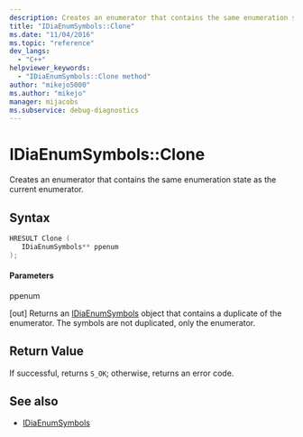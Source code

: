 ```yaml
---
description: Creates an enumerator that contains the same enumeration state as the current symbols enumerator.
title: "IDiaEnumSymbols::Clone"
ms.date: "11/04/2016"
ms.topic: "reference"
dev_langs:
  - "C++"
helpviewer_keywords:
  - "IDiaEnumSymbols::Clone method"
author: "mikejo5000"
ms.author: "mikejo"
manager: mijacobs
ms.subservice: debug-diagnostics
---
```


# IDiaEnumSymbols::Clone

Creates an enumerator that contains the same enumeration state as the current enumerator.

## Syntax

```c++
HRESULT Clone ( 
   IDiaEnumSymbols** ppenum
);
```

#### Parameters

ppenum

[out] Returns an [IDiaEnumSymbols](../../debugger/debug-interface-access/idiaenumsymbols.md) object that contains a duplicate of the enumerator. The symbols are not duplicated, only the enumerator.

## Return Value

If successful, returns `S_OK`; otherwise, returns an error code.

## See also

- [IDiaEnumSymbols](../../debugger/debug-interface-access/idiaenumsymbols.md)
